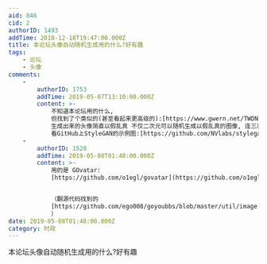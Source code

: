```yaml
---
aid: 846
cid: 2
authorID: 1493
addTime: 2018-12-18T19:47:00.000Z
title: 本论坛头像自动随机生成用的什么?好有趣
tags:
    - 论坛
    - 头像
comments:
    -
        authorID: 1753
        addTime: 2019-05-07T13:10:00.000Z
        content: >-
            不知道本论坛用的什么,
            但找到了个类似的(甚至看起来更高级的):[https://www.gwern.net/TWDNE](https://www.gwern.net/TWDNE)
            生成出来的头像简直以假乱真 不仅二次元可以随机生成以假乱真的图像, 连三次元都可以:
            看GitHub上StyleGAN的示例图:[https://github.com/NVlabs/stylegan](https://github.com/NVlabs/stylegan)
    -
        authorID: 1528
        addTime: 2019-05-08T01:48:00.000Z
        content: >-
            用的是 GOvatar:
            [https://github.com/o1egl/govatar](https://github.com/o1egl/govatar)


            （翻源代码找到的
            [https://github.com/ego008/goyoubbs/blob/master/util/image.go#L97](https://github.com/ego008/goyoubbs/blob/master/util/image.go#L97)
            ）
date: 2019-05-08T01:48:00.000Z
category: 时政
---
```


本论坛头像自动随机生成用的什么?好有趣
